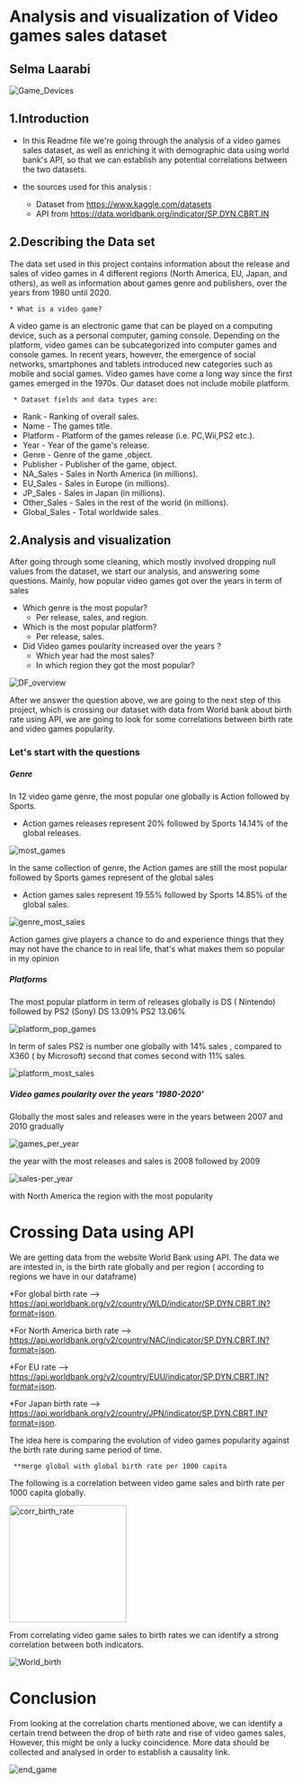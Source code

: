 # Analysis and visualization of Video games sales dataset
## Selma Laarabi

![Game_Devices](video_games_images/Game_Devices.jpg )


## 1.Introduction
- In this Readme file we're going through the analysis of a video games sales dataset, as well as enriching it with demographic data using world bank's API, 
so that we can establish any potential correlations between the two datasets.

- the sources used for this analysis :
   * Dataset from  https://www.kaggle.com/datasets
   * API from https://data.worldbank.org/indicator/SP.DYN.CBRT.IN
## 2.Describing the Data set
The data set used in this project contains information about the release and sales of video games in 4 different regions (North America, EU, Japan, and others),
as well as information about games genre and publishers, over the years from 1980 until 2020.  

    * What is a video game?
A video game is an electronic game that can be played on a computing device, such as a personal computer, gaming console. Depending on the platform, video games can be subcategorized into computer games and console games. In recent years, however, the emergence of social networks, smartphones and tablets introduced new categories such as mobile and social games. Video games have come a long way since the first games emerged in the 1970s. 
Our dataset does not include mobile platform.  

     * Dataset fields and data types are:
 - Rank - Ranking of overall sales.
 - Name - The games title.
 - Platform - Platform of the games release (i.e. PC,Wii,PS2 etc.).
 - Year - Year of the game's release.
 - Genre - Genre of the game ,object.
 - Publisher - Publisher of the game, object.
 - NA_Sales - Sales in North America (in millions).
 - EU_Sales - Sales in Europe (in millions).
 - JP_Sales - Sales in Japan (in millions).
 - Other_Sales - Sales in the rest of the world (in millions).
 - Global_Sales - Total worldwide sales.


## 2.Analysis and visualization

After going through some cleaning, which mostly involved dropping null values from the dataset, we start our analysis, and answering some questions.
Mainly, how popular video games got over the years in term of sales

  - Which genre is the most popular?
    * Per release, sales, and region.
  - Which is the most popular platform?
    * Per release, sales.
   - Did Video games poularity increased over the years ?
      * Which year had the most sales?
      * In which region they got the most popular?
     
![DF_overview](images/DF_overview.png)
    
    
After we answer the question above, we are going to the next step of this project, which is crossing our dataset with data from World bank about birth rate using API,
we are going to look for some correlations between birth rate and video games popularity.

### Let's start with the questions
##### Genre
In 12 video game genre, the most popular one globally is Action followed by Sports.
 - Action games releases represent 20% followed by Sports 14.14% of the global releases.



![most_games](images/most_games.png)


In the same collection of genre, the Action games are still the most popular followed by Sports games
represent  of the global sales 
  - Action games sales represent 19.55% followed by Sports	14.85% of the global sales.
 
![genre_most_sales](images/genre_most_sales.png)

Action games give players a chance to do and experience things that they may not have the chance to in real life, that's what makes them so popular in my opinion

##### Platforms

The most popular platform in term of releases globally is DS ( Nintendo) followed by PS2 (Sony)
DS      13.09%
PS2     13.06%

   ![platform_pop_games](images/platform_pop_games.png)
   
In term of sales PS2 is number one globally with 14% sales , compared to X360 ( by Microsoft) second that comes second with 11% sales.


   ![platform_most_sales](images/platform_most_sales.png)
  

##### Video games poularity over the years '1980-2020'
Globally the most sales and releases were in the years between 2007 and 2010 gradually

![games_per_year](images/games_per_year.png)

the year with the most releases and sales is 2008 followed by 2009


![sales-per_year](images/sales-per_year.png)

with North America the region with the most popularity


# Crossing Data using API

We are getting data from the website World Bank using API.
The data we are intested in, is the birth rate globally and per region ( according to regions we have in our dataframe)

*For global birth rate --> https://api.worldbank.org/v2/country/WLD/indicator/SP.DYN.CBRT.IN?format=json.

*For North America birth rate --> https://api.worldbank.org/v2/country/NAC/indicator/SP.DYN.CBRT.IN?format=json.

*For EU rate --> https://api.worldbank.org/v2/country/EUU/indicator/SP.DYN.CBRT.IN?format=json.

*For Japan birth rate --> https://api.worldbank.org/v2/country/JPN/indicator/SP.DYN.CBRT.IN?format=json.

The idea here is comparing the evolution of video games popularity against the birth rate during same period of time.

     **merge global with global birth rate per 1000 capita
 
The following is a correlation between video game sales and birth rate per 1000 capita globally.

   
  <img width="208" alt="corr_birth_rate" src="https://user-images.githubusercontent.com/89549422/197725711-324405d7-fc61-4c78-aa15-09606ea48640.png">

From correlating video game sales to birth rates we can identify a strong correlation between both indicators.

![World_birth](images/World_birth.png)



# Conclusion 

From looking at the correlation charts mentioned above, we can identify a certain trend between the drop of birth rate and rise of video games sales, However, this might be only a lucky coincidence. More data should be collected and analysed in order to establish a causality link.

    
  
  ![end_game](video_games_images/end_game.png)

 




